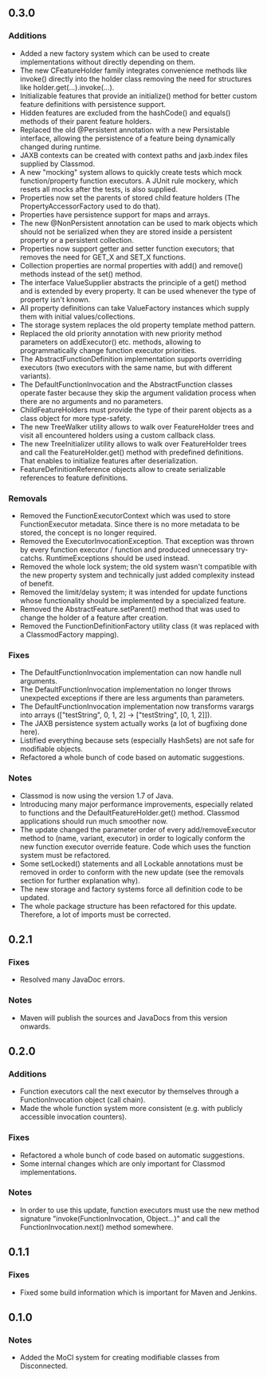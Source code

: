 0.3.0
-----

### Additions
* Added a new factory system which can be used to create implementations without directly depending on them.
* The new CFeatureHolder family integrates convenience methods like invoke() directly into the holder class removing the need for structures like holder.get(...).invoke(...).
* Initializable features that provide an initialize() method for better custom feature definitions with persistence support.
* Hidden features are excluded from the hashCode() and equals() methods of their parent feature holders.
* Replaced the old @Persistent annotation with a new Persistable interface, allowing the persistence of a feature being dynamically changed during runtime.
* JAXB contexts can be created with context paths and jaxb.index files supplied by Classmod.
* A new "mocking" system allows to quickly create tests which mock function/property function executors. A JUnit rule mockery, which resets all mocks after the tests, is also supplied.
* Properties now set the parents of stored child feature holders (The PropertyAccessorFactory used to do that).
* Properties have persistence support for maps and arrays.
* The new @NonPersistent annotation can be used to mark objects which should not be serialized when they are stored inside a persistent property or a persistent collection.
* Properties now support getter and setter function executors; that removes the need for GET_X and SET_X functions.
* Collection properties are normal properties with add() and remove() methods instead of the set() method.
* The interface ValueSupplier abstracts the principle of a get() method and is extended by every property. It can be used whenever the type of property isn't known.
* All property definitions can take ValueFactory instances which supply them with initial values/collections.
* The storage system replaces the old property template method pattern.
* Replaced the old priority annotation with new priority method parameters on addExecutor() etc. methods, allowing to programmatically change function executor priorities. 
* The AbstractFunctionDefinition implementation supports overriding executors (two executors with the same name, but with different variants).
* The DefaultFunctionInvocation and the AbstractFunction classes operate faster because they skip the argument validation process when there are no arguments and no parameters.
* ChildFeatureHolders must provide the type of their parent objects as a class object for more type-safety.
* The new TreeWalker utility allows to walk over FeatureHolder trees and visit all encountered holders using a custom callback class.
* The new TreeInitializer utility allows to walk over FeatureHolder trees and call the FeatureHolder.get() method with predefined definitions. That enables to initialize features after deserialization.
* FeatureDefinitionReference objects allow to create serializable references to feature definitions.

### Removals
* Removed the FunctionExecutorContext which was used to store FunctionExecutor metadata. Since there is no more metadata to be stored, the concept is no longer required.
* Removed the ExecutorInvocationException. That exception was thrown by every function executor / function and produced unnecessary try-catchs. RuntimeExceptions should be used instead.
* Removed the whole lock system; the old system wasn't compatible with the new property system and technically just added complexity instead of benefit.
* Removed the limit/delay system; it was intended for update functions whose functionality should be implemented by a specialized feature.
* Removed the AbstractFeature.setParent() method that was used to change the holder of a feature after creation.
* Removed the FunctionDefinitionFactory utility class (it was replaced with a ClassmodFactory mapping).

### Fixes
* The DefaultFunctionInvocation implementation can now handle null arguments.
* The DefaultFunctionInvocation implementation no longer throws unexpected exceptions if there are less arguments than parameters.
* The DefaultFunctionInvocation implementation now transforms varargs into arrays (["testString", 0, 1, 2] -> ["testString", [0, 1, 2]]).
* The JAXB persistence system actually works (a lot of bugfixing done here).
* Listified everything because sets (especially HashSets) are not safe for modifiable objects.
* Refactored a whole bunch of code based on automatic suggestions.

### Notes
* Classmod is now using the version 1.7 of Java.
* Introducing many major performance improvements, especially related to functions and the DefaultFeatureHolder.get() method. Classmod applications should run much smoother now.
* The update changed the parameter order of every add/removeExecutor method to (name, variant, executor) in order to logically conform the new function executor override feature. Code which uses the function system must be refactored.
* Some setLocked() statements and all Lockable annotations must be removed in order to conform with the new update (see the removals section for further explanation why).
* The new storage and factory systems force all definition code to be updated.
* The whole package structure has been refactored for this update. Therefore, a lot of imports must be corrected.

0.2.1
-----

### Fixes
* Resolved many JavaDoc errors.

### Notes
* Maven will publish the sources and JavaDocs from this version onwards.

0.2.0
-----

### Additions
* Function executors call the next executor by themselves through a FunctionInvocation object (call chain).
* Made the whole function system more consistent (e.g. with publicly accessible invocation counters).

### Fixes
* Refactored a whole bunch of code based on automatic suggestions.
* Some internal changes which are only important for Classmod implementations.

### Notes
* In order to use this update, function executors must use the new method signature "invoke(FunctionInvocation, Object...)" and call the FunctionInvocation.next() method somewhere.

0.1.1
-----

### Fixes
* Fixed some build information which is important for Maven and Jenkins.

0.1.0
-----

### Notes
* Added the MoCl system for creating modifiable classes from Disconnected.
